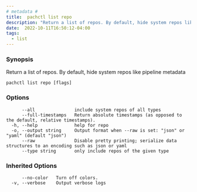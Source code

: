 ```yaml
---
# metadata # 
title:  pachctl list repo
description: "Return a list of repos. By default, hide system repos like pipeline metadata"
date:  2022-10-11T16:50:12-04:00
tags:
  - list
---
```


### Synopsis

Return a list of repos. By default, hide system repos like pipeline metadata

```
pachctl list repo [flags]
```

### Options

```
      --all               include system repos of all types
      --full-timestamps   Return absolute timestamps (as opposed to the default, relative timestamps).
  -h, --help              help for repo
  -o, --output string     Output format when --raw is set: "json" or "yaml" (default "json")
      --raw               Disable pretty printing; serialize data structures to an encoding such as json or yaml
      --type string       only include repos of the given type
```

### Inherited Options

```
      --no-color   Turn off colors.
  -v, --verbose    Output verbose logs
```

